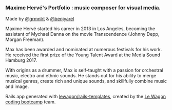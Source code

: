 ### Maxime Hervé's Portfolio : music composer for visual media.

Made by [@grmnlrt](https://github.com/grmnlrt) & [@benjyarel](https://github.com/benjyarel)

Maxime Hervé started his career in 2013 in Los Angeles, becoming the assistant of Mychael Danna on the movie Transcendence (Johnny Depp, Morgan Freeman).

Max has been awarded and nominated at numerous festivals for his work. He received the first prize of the Young Talent Award at the Media Sound Hamburg 2017.

With origins as a drummer, Max is self-taught with a passion for orchestral music, electro and ethnic sounds.
He stands out for his ability to merge musical genres, create rich and unique sounds, and skillfully combine music and image.


Rails app generated with [lewagon/rails-templates](https://github.com/lewagon/rails-templates), created by the [Le Wagon coding bootcamp](https://www.lewagon.com) team.
